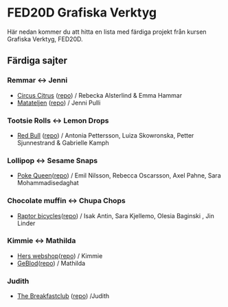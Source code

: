 # FED20D Grafiska Verktyg

Här nedan kommer du att hitta en lista med färdiga projekt från kursen Grafiska Verktyg, FED20D.

## Färdiga sajter

### Remmar ↔ Jenni

-   [Circus Citrus](https://rebeckaalsterlind.github.io/circus_citrus/) ([repo](https://github.com/rebeckaalsterlind/circus_citrus)) / Rebecka Alsterlind & Emma Hammar
-   [Matateljen](https://fed20d-matateljen.jennipulli.se/) ([repo](https://github.com/Medieinstitutet/fed20d-grafiska-verktyg-matateljen)) / Jenni Pulli

### Tootsie Rolls ↔ Lemon Drops

-   [Red Bull](https://gabriellekamph.github.io/tootsie-rolls/) ([repo](https://github.com/gabriellekamph/tootsie-rolls)) / Antonia Pettersson, Luiza Skowronska, Petter Sjunnestrand & Gabrielle Kamph

### Lollipop ↔ Sesame Snaps

-   [Poke Queen](https://nifty-blackwell-8beed5.netlify.app/)([repo](https://github.com/rebecka-oscarsson/lollipop.git)) / Emil Nilsson, Rebecca Oscarsson, Axel Pahne, Sara Mohammadisedaghat

### Chocolate muffin ↔ Chupa Chops

-   [Raptor bicycles](https://ant1n.github.io/Chupa-Chups/)([repo](https://github.com/Ant1N/Chupa-Chups)) / Isak Antin, Sara Kjellemo, Olesia Baginski
, Jin Linder

### Kimmie ↔ Mathilda
-   [Hers webshop](https://kimmiich.github.io/Mathildas-webshop/)([repo](https://github.com/Kimmiich/Mathildas-webshop)) / Kimmie
-   [GeBlod](https://mathildap.github.io/GEBLOD/)([repo](https://github.com/Mathildap/GEBLOD.git)) / Mathilda

### Judith
-   [The Breakfastclub](https://jgammelli.github.io/Breakfastclub/) ([repo](https://github.com/JGammelli/Breakfastclub)) /Judith

